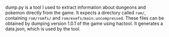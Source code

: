 dump.py is a tool I used to extract information about dungeons and pokemon directly from the game. It expects a directory called `rom/`, containing `rom/romfs/` and `rom/exefs/main.uncompressed`. These files can be obtained by dumping version 1.0.1 of the game using hactool. It generates a data.json, which is used by the tool.
